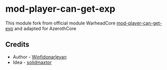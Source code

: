 # mod-player-can-get-exp

This module fork from official module WarheadCore [mod-player-can-get-exp](https://github.com/WarheadCore/WarheadCore/tree/master/modules/mod-player-can-get-exp) and adapted for AzerothCore

## Credits
* Author - [Winfidonarleyan](https://github.com/Winfidonarleyan)
* Idea - [solidmaxtor](https://github.com/solidmaxtor)
